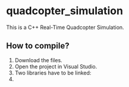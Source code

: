 # quadcopter_simulation
This is a C++ Real-Time Quadcopter Simulation.

## How to compile?

1. Download the files.
2. Open the project in Visual Studio.
3. Two libraries have to be linked:
4. 

